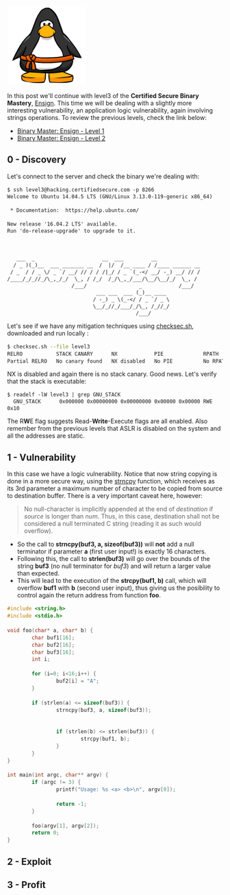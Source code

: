 ![Logo](/assets/images/belts-orange.png)

In this post we'll continue with level3 of the **Certified Secure Binary Mastery**, [Ensign](https://www.certifiedsecure.com/certification/view/37). 
This time we will be dealing with a slightly more interesting vulnerability, an application logic vulnerability, again involving strings operations.
To review the previous levels, check the link below:
* [Binary Master: Ensign - Level 1](https://livz.github.io/2016/01/07/binary-master-ensign-1.html)
* [Binary Master: Ensign - Level 2](https://livz.github.io/2016/01/14/binary-master-ensign-2.html)

## 0 - Discovery

Let's connect to the server and check the binary we're dealing with:
```
$ ssh level3@hacking.certifiedsecure.com -p 8266
Welcome to Ubuntu 14.04.5 LTS (GNU/Linux 3.13.0-119-generic x86_64)

 * Documentation:  https://help.ubuntu.com/

New release '16.04.2 LTS' available.
Run 'do-release-upgrade' to upgrade to it.



   ___  _                      __  ___         __              
  / _ )(_)__  ___ _______ __  /  |/  /__ ____ / /____ ______ __
 / _  / / _ \/ _ `/ __/ // / / /|_/ / _ `(_-</ __/ -_) __/ // /
/____/_/_//_/\_,_/_/  \_, / /_/  /_/\_,_/___/\__/\__/_/  \_, / 
                     /___/                 _            /___/  
                             ___ ___  ___ (_)__ ____ 
                            / -_) _ \(_-</ / _ `/ _ \
                            \__/_//_/___/_/\_, /_//_/
                                          /___/      

```

Let's see if we have any mitigation techniques using [checksec.sh](http://www.trapkit.de/tools/checksec.html), downloaded and run locally :
```bash
$ checksec.sh --file level3
RELRO           STACK CANARY      NX            PIE             RPATH      RUNPATH      FILE
Partial RELRO   No canary found   NX disabled   No PIE          No RPATH   No RUNPATH   level3
```

NX is disabled and again there is no stack canary. Good news. Let's verify that the stack is executable:

```
$ readelf -lW level3 | grep GNU_STACK
  GNU_STACK      0x000000 0x00000000 0x00000000 0x00000 0x00000 RWE 0x10
```

The R**W**E flag suggests Read-**Write**-Execute flags are all enabled. Also remember from the previous levels that ASLR is disabled on the system and all the addresses are static.

## 1 - Vulnerability

In this case we have a logic vulnerability. Notice that now string copying is done in a more secure way, using the [strncpy](http://www.cplusplus.com/reference/cstring/strncpy/) function, which receives as its 3rd parameter a maximum number of character to be copied from source to destination buffer. There is a very important caveat here, however:
> No null-character is implicitly appended at the end of _destination_ if _source_ is longer than _num_. Thus, in this case, destination shall not be considered a null terminated C string (reading it as such would overflow).

* So the call to **strncpy(buf3, a, sizeof(buf3))** will **not** add a null terminator if parameter **a** (first user input!) is exactly 16 characters.
* Following this, the call to **strlen(buf3)** will go over the bounds of the string **buf3** (no null terminator for _buf3_) and will return a larger value than expected. 
* This will lead to the execution of the **strcpy(buf1, b)** call, which will overflow **buf1** with **b** (second user input), thus giving us the posibility to control again the return address from function **foo**.


```c
#include <string.h>
#include <stdio.h>

void foo(char* a, char* b) {
        char buf1[16];
        char buf2[16];
        char buf3[16];
        int i;

        for (i=0; i<16;i++) {
                buf2[i] = "A";
        }

        if (strlen(a) <= sizeof(buf3)) {
                strncpy(buf3, a, sizeof(buf3));


                if (strlen(b) <= strlen(buf3)) {
                        strcpy(buf1, b);
                }
        }
}

int main(int argc, char** argv) {
        if (argc != 3) {
                printf("Usage: %s <a> <b>\n", argv[0]);

                return -1;
        }

        foo(argv[1], argv[2]);
        return 0;
}
```

## 2 - Exploit

## 3 - Profit
